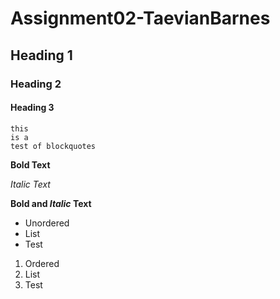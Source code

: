 # Assignment02-TaevianBarnes
## Heading 1
### Heading 2
#### Heading 3
```
this
is a
test of blockquotes
```
**Bold Text**

*Italic Text*

**Bold and _Italic_ Text**
- Unordered
- List
- Test
1. Ordered
2. List
3. Test
